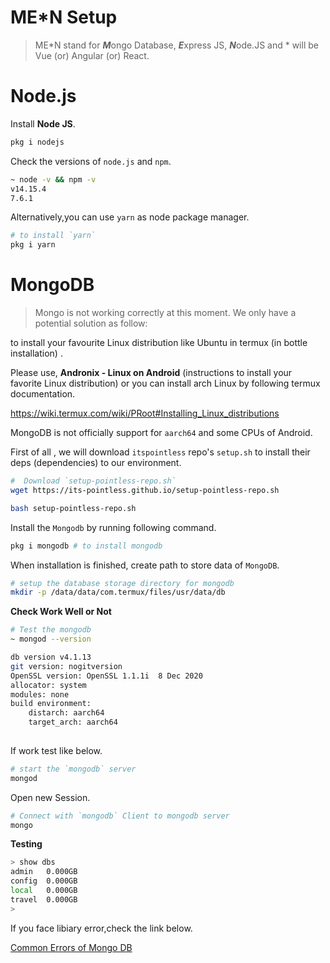 # ME*N Setup

> ME*N stand for <i>**M**</i>ongo Database, <i>**E**</i>xpress JS, <i>**N**</i>ode.JS and * will be Vue (or) Angular (or) React.

# Node.js

Install **Node JS**.

```sh
pkg i nodejs
```

Check the versions of `node.js` and `npm`.

```sh
~ node -v && npm -v
v14.15.4
7.6.1
```

Alternatively,you can use `yarn` as node package manager.

```sh
# to install `yarn`
pkg i yarn 
```

# MongoDB

> Mongo is not working correctly at this moment.
> We only have a potential solution as follow:

to install your favourite Linux distribution like Ubuntu in termux (in bottle installation) .

Please use, **Andronix - Linux on Android** (instructions to install your favorite Linux distribution) or you can install arch Linux by following termux documentation.

https://wiki.termux.com/wiki/PRoot#Installing_Linux_distributions

MongoDB is not officially support for `aarch64` and some CPUs of Android.

First of all , we will download `itspointless` repo's `setup.sh` to install their deps (dependencies) to our environment.

```sh
#  Download `setup-pointless-repo.sh`
wget https://its-pointless.github.io/setup-pointless-repo.sh

bash setup-pointless-repo.sh
```

Install the `Mongodb` by running following command.

```sh
pkg i mongodb # to install mongodb
```

When installation is finished, create path to store data of `MongoDB`.

```sh
# setup the database storage directory for mongodb
mkdir -p /data/data/com.termux/files/usr/data/db
```

**Check Work Well or Not**

```sh
# Test the mongodb
~ mongod --version

db version v4.1.13
git version: nogitversion
OpenSSL version: OpenSSL 1.1.1i  8 Dec 2020
allocator: system
modules: none
build environment:
    distarch: aarch64
    target_arch: aarch64
    
```

If work test like below.

```sh
# start the `mongodb` server
mongod
```

Open new Session.

```sh
# Connect with `mongodb` Client to mongodb server
mongo
```

**Testing**

```sh
> show dbs
admin   0.000GB
config  0.000GB
local   0.000GB
travel  0.000GB
>
```

If you face libiary error,check the link below.

[Common Errors of Mongo DB](common-errors/mongodb.md)
